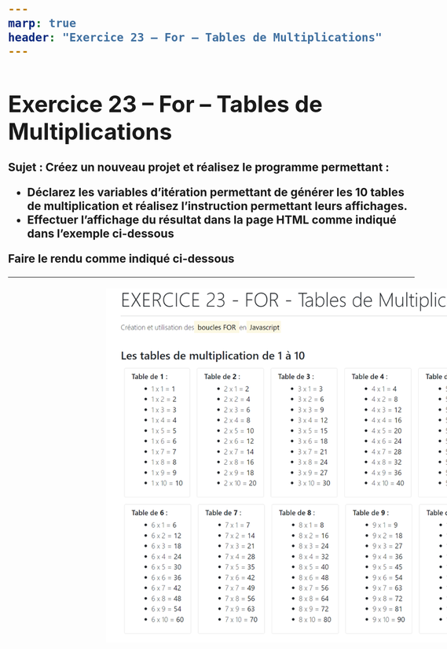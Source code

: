 ```yaml
---
marp: true
header: "Exercice 23 – For – Tables de Multiplications"
---
```

<style scoped>
:not(h1){
    font-size : 23px;
    font-weight : bold;
}
</style>

# Exercice 23 – For – Tables de Multiplications


Sujet : Créez un nouveau projet et réalisez le programme permettant :
- Déclarez les variables d’itération permettant de générer les 10 tables de multiplication et réalisez l’instruction permettant leurs affichages.
- Effectuer l’affichage du résultat dans la page HTML comme indiqué dans l’exemple ci-dessous
  
Faire le rendu comme indiqué ci-dessous

---
<style scoped>
img {
    margin-left : 200px;
}
</style>

![w:700](image.png)